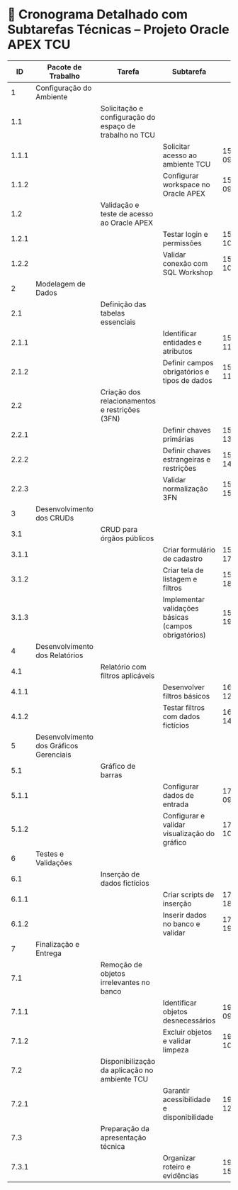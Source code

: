 # 📅 Cronograma Detalhado com Subtarefas Técnicas – Projeto Oracle APEX TCU

| ID | Pacote de Trabalho | Tarefa | Subtarefa | Data de Início | Data de Conclusão | Duração | Status |
|----|-------------------|--------|-----------|----------------|-------------------|---------|--------|
| 1 | Configuração do Ambiente | | | | | | Não Iniciado |
| 1.1 | | Solicitação e configuração do espaço de trabalho no TCU | | | | | Não Iniciado |
| 1.1.1 | | | Solicitar acesso ao ambiente TCU | 15/03/2025 09:00 | 15/03/2025 09:30 | 0.5h | Não Iniciado |
| 1.1.2 | | | Configurar workspace no Oracle APEX | 15/03/2025 09:30 | 15/03/2025 10:00 | 0.5h | Não Iniciado |
| 1.2 | | Validação e teste de acesso ao Oracle APEX | | | | | Não Iniciado |
| 1.2.1 | | | Testar login e permissões | 15/03/2025 10:00 | 15/03/2025 10:30 | 0.5h | Não Iniciado |
| 1.2.2 | | | Validar conexão com SQL Workshop | 15/03/2025 10:30 | 15/03/2025 11:00 | 0.5h | Não Iniciado |
| 2 | Modelagem de Dados | | | | | | Não Iniciado |
| 2.1 | | Definição das tabelas essenciais | | | | | Não Iniciado |
| 2.1.1 | | | Identificar entidades e atributos | 15/03/2025 11:00 | 15/03/2025 11:30 | 0.5h | Não Iniciado |
| 2.1.2 | | | Definir campos obrigatórios e tipos de dados | 15/03/2025 11:30 | 15/03/2025 12:00 | 0.5h | Não Iniciado |
| 2.2 | | Criação dos relacionamentos e restrições (3FN) | | | | | Não Iniciado |
| 2.2.1 | | | Definir chaves primárias | 15/03/2025 13:00 | 15/03/2025 14:00 | 1h | Não Iniciado |
| 2.2.2 | | | Definir chaves estrangeiras e restrições | 15/03/2025 14:00 | 15/03/2025 15:30 | 1.5h | Não Iniciado |
| 2.2.3 | | | Validar normalização 3FN | 15/03/2025 15:30 | 15/03/2025 17:00 | 1.5h | Não Iniciado |
| 3 | Desenvolvimento dos CRUDs | | | | | | Não Iniciado |
| 3.1 | | CRUD para órgãos públicos | | | | | Não Iniciado |
| 3.1.1 | | | Criar formulário de cadastro | 15/03/2025 17:00 | 15/03/2025 18:00 | 1h | Não Iniciado |
| 3.1.2 | | | Criar tela de listagem e filtros | 15/03/2025 18:00 | 15/03/2025 19:00 | 1h | Não Iniciado |
| 3.1.3 | | | Implementar validações básicas (campos obrigatórios) | 15/03/2025 19:00 | 15/03/2025 20:00 | 1h | Não Iniciado |
| 4 | Desenvolvimento dos Relatórios | | | | | | Não Iniciado |
| 4.1 | | Relatório com filtros aplicáveis | | | | | Não Iniciado |
| 4.1.1 | | | Desenvolver filtros básicos | 16/03/2025 12:00 | 16/03/2025 14:30 | 2.5h | Não Iniciado |
| 4.1.2 | | | Testar filtros com dados fictícios | 16/03/2025 14:30 | 16/03/2025 17:00 | 2.5h | Não Iniciado |
| 5 | Desenvolvimento dos Gráficos Gerenciais | | | | | | Não Iniciado |
| 5.1 | | Gráfico de barras | | | | | Não Iniciado |
| 5.1.1 | | | Configurar dados de entrada | 17/03/2025 09:00 | 17/03/2025 10:30 | 1.5h | Não Iniciado |
| 5.1.2 | | | Configurar e validar visualização do gráfico | 17/03/2025 10:30 | 17/03/2025 12:00 | 1.5h | Não Iniciado |
| 6 | Testes e Validações | | | | | | Não Iniciado |
| 6.1 | | Inserção de dados fictícios | | | | | Não Iniciado |
| 6.1.1 | | | Criar scripts de inserção | 17/03/2025 18:00 | 17/03/2025 19:00 | 1h | Não Iniciado |
| 6.1.2 | | | Inserir dados no banco e validar | 17/03/2025 19:00 | 17/03/2025 20:00 | 1h | Não Iniciado |
| 7 | Finalização e Entrega | | | | | | Não Iniciado |
| 7.1 | | Remoção de objetos irrelevantes no banco | | | | | Não Iniciado |
| 7.1.1 | | | Identificar objetos desnecessários | 19/03/2025 09:00 | 19/03/2025 10:00 | 1h | Não Iniciado |
| 7.1.2 | | | Excluir objetos e validar limpeza | 19/03/2025 10:00 | 19/03/2025 11:00 | 1h | Não Iniciado |
| 7.2 | | Disponibilização da aplicação no ambiente TCU | | | | | Não Iniciado |
| 7.2.1 | | | Garantir acessibilidade e disponibilidade | 19/03/2025 12:00 | 19/03/2025 13:00 | 1h |
| 7.3 | | Preparação da apresentação técnica | | | | | | Não iniciada |
| 7.3.1 | | | Organizar roteiro e evidências | 19/03/2025 15:00 | 19/03/2025 16:00 | 1h |

